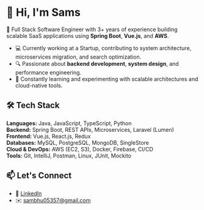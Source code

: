 # 👋 Hi, I'm Sams

🚀 Full Stack Software Engineer with 3+ years of experience building scalable SaaS applications using **Spring Boot**, **Vue.js**, and **AWS**.

- 💻 Currently working at a Startup, contributing to system architecture, microservices migration, and search optimization.
- 🔍 Passionate about **backend development**, **system design**, and performance engineering.
- 🧠 Constantly learning and experimenting with scalable architectures and cloud-native tools.

## 🛠️ Tech Stack

**Languages:** Java, JavaScript, TypeScript, Python  
**Backend:** Spring Boot, REST APIs, Microservices, Laravel (Lumen)  
**Frontend:** Vue.js, React.js, Redux  
**Databases:** MySQL, PostgreSQL, MongoDB, SingleStore  
**Cloud & DevOps:** AWS (EC2, S3), Docker, Firebase, CI/CD  
**Tools:** Git, IntelliJ, Postman, Linux, JUnit, Mockito

<!-- Add more project summaries here -->

## 📫 Let's Connect
- 📍 [LinkedIn](https://linkedin.com/in/sams25)
- ✉️ sambhu05357@gmail.com

